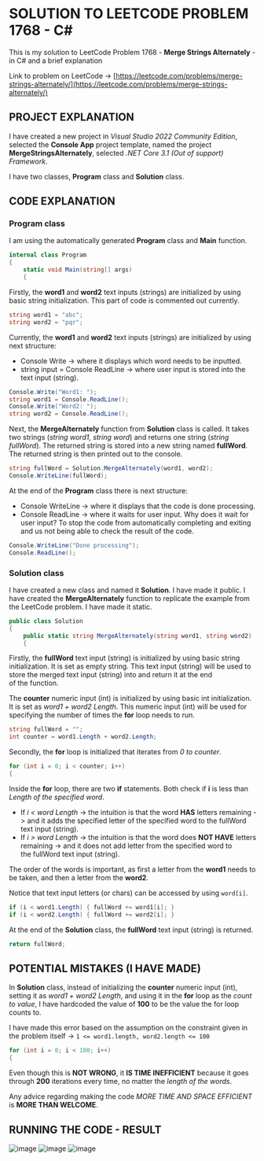 # SOLUTION TO LEETCODE PROBLEM 1768 - C#

This is my solution to LeetCode Problem 1768 - **Merge Strings Alternately** - in C# and a brief explanation

Link to problem on LeetCode -> [https://leetcode.com/problems/merge-strings-alternately/](https://leetcode.com/problems/merge-strings-alternately/)

## PROJECT EXPLANATION

I have created a new project in _Visual Studio 2022 Community Edition_, selected the **Console App** project template, named the project **MergeStringsAlternately**, selected _.NET Core 3.1 (Out of support) Framework_.

I have two classes, **Program** class and **Solution** class.

## CODE EXPLANATION

### Program class 

I am using the automatically generated **Program** class and **Main** function.

```cs
internal class Program
{
    static void Main(string[] args)
    {
```

Firstly, the **word1** and **word2** text inputs (strings) are initialized by using basic string initialization. This part of code is commented out currently.

```cs
string word1 = "abc";
string word2 = "pqr";
```

Currently, the **word1** and **word2** text inputs (strings) are initialized by using next structure:

- Console Write -> where it displays which word needs to be inputted.
- string input = Console ReadLine -> where user input is stored into the text input (string).

```cs
Console.Write("Word1: ");
string word1 = Console.ReadLine();
Console.Write("Word2: ");
string word2 = Console.ReadLine();
```

Next, the **MergeAlternately** function from **Solution** class is called. It takes two strings (_string word1, string word_) and returns one string (_string fullWord_). The returned string is stored into a new string named **fullWord**.
The returned string is then printed out to the console.

```cs
string fullWord = Solution.MergeAlternately(word1, word2);
Console.WriteLine(fullWord);
```

At the end of the **Program** class there is next structure:

- Console WriteLine -> where it displays that the code is done processing.
- Console ReadLine -> where it waits for user input. Why does it wait for user input? To stop the code from automatically completing and exiting and us not being able to check the result of the code.

```cs
Console.WriteLine("Done processing");
Console.ReadLine();
```

### Solution class 

I have created a new class and named it **Solution**. I have made it public. I have created the **MergeAlternately** function to replicate the example from the LeetCode problem. I have made it static.

```cs
public class Solution
{
    public static string MergeAlternately(string word1, string word2) 
    {
```

Firstly, the **fullWord** text input (string) is initialized by using basic string initialization. It is set as empty string. This text input (string) will be used to store the merged text input (string) into and return it at the end of the function.

The **counter** numeric input (int) is initialized by using basic int initialization. It is set as _word1 + word2 Length_. This numeric input (int) will be used for specifying the number of times the **for** loop needs to run.

```cs
string fullWord = "";
int counter = word1.Length + word2.Length;
```

Secondly, the **for** loop is initialized that iterates from _0 to counter_.

```cs
for (int i = 0; i < counter; i++)
{
```

Inside the **for** loop, there are two **if** statements. Both check if **i** is less than _Length of the specified word_.

- If _i < word Length_ -> the intuition is that the word **HAS** letters remaining -> and it adds the specified letter of the specified word to the fullWord text input (string).
- If _i > word Length_ -> the intuition is that the word does **NOT HAVE** letters remaining -> and it does not add letter from the specified word to the fullWord text input (string).

The order of the words is important, as first a letter from the **word1** needs to be taken, and then a letter from the **word2**.

Notice that text input letters (or chars) can be accessed by using ```word[i]```.

```cs
if (i < word1.Length) { fullWord += word1[i]; }
if (i < word2.Length) { fullWord += word2[i]; }
```

At the end of the **Solution** class, the **fullWord** text input (string) is returned.

```cs
return fullWord;
```

## POTENTIAL MISTAKES (I HAVE MADE)

In **Solution** class, instead of initializing the **counter** numeric input (int), setting it as _word1 + word2 Length_, and using it in the **for** loop as the _count to value_, I have hardcoded the value of **100** to be the value the for loop counts to.

I have made this error based on the assumption on the constraint given in the problem itself -> ```1 <= word1.length, word2.length <= 100```

```cs
for (int i = 0; i < 100; i++)
{
```

Even though this is **NOT WRONG**, it **IS TIME INEFFICIENT** because it goes through **200** iterations every time, no matter the _length of the words_.

Any advice regarding making the code _MORE TIME AND SPACE EFFICIENT_ is **MORE THAN WELCOME**.

## RUNNING THE CODE - RESULT

![image](https://github.com/jerkdavi/LeetCode-Problem-1768-Solution-CSharp/assets/75536158/481d33a4-bb2e-41b5-9f5b-4595a3b423ba) ![image](https://github.com/jerkdavi/LeetCode-Problem-1768-Solution-CSharp/assets/75536158/38bb35f7-6833-4ae4-81a8-70241c75ab2d) ![image](https://github.com/jerkdavi/LeetCode-Problem-1768-Solution-CSharp/assets/75536158/02ee0613-5050-4674-b712-31886ff8ee17) 

<!---
UPDATE: THIS CODE WAS COMMENTED OUT BECAUSE MULTIPLE SUBMISSIONS OF THE SAME CODE WERE DONE TO CHECK THE VALIDITY OF THE PERCENTAGES. THE VALUES DIFFERED DRAMATICALLY. IT WAS CONCLUDED THAT SUBMISSION TIME AND SPACE USAGE IS NOT ACCURATE INFORMATION, SO PROVISION OF SUCH INFORMATION IS ACTUALLY DETRIMENTAL TO THIS EXPLANATION.

![image](https://github.com/jerkdavi/LeetCode-Problem-1768-Solution-CSharp/assets/75536158/7a2b9b8a-aee0-4064-8dd5-7e473d5f5a8a)

The runtime is **38 ms** and beats **99.21 %** of csharp submissions which is not bad.

![image](https://github.com/jerkdavi/LeetCode-Problem-1768-Solution-CSharp/assets/75536158/80b8e185-c544-4d64-977e-cfc8c9b0acc4)

The memory usage is **40.2 MB** and 30.25 % of beats csharp submissions **BUT** it could be better. Any advice regarding that area is more than welcome.

![image](https://github.com/jerkdavi/LeetCode-Problem-1768-Solution-CSharp/assets/75536158/1ef47c60-53af-452a-a11f-41af61f268c6)

-->
